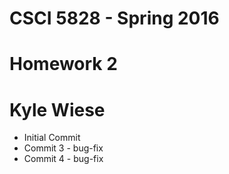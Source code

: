 # CSCI 5828 - Spring 2016
# Homework 2
# Kyle Wiese

  * Initial Commit
  * Commit 3 - bug-fix
  * Commit 4 - bug-fix
